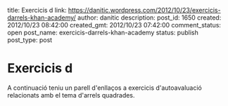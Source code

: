 title: Exercicis d
link: https://danitic.wordpress.com/2012/10/23/exercicis-darrels-khan-academy/
author: danitic
description: 
post_id: 1650
created: 2012/10/23 08:42:00
created_gmt: 2012/10/23 07:42:00
comment_status: open
post_name: exercicis-darrels-khan-academy
status: publish
post_type: post

# Exercicis d

A continuació teniu un parell d'enllaços a exercicis d'autoavaluació relacionats amb el tema d'arrels quadrades.